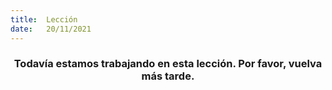 ```yaml
---
title:  Lección
date:   20/11/2021
---
```


### <center>Todavía estamos trabajando en esta lección. Por favor, vuelva más tarde.</center>